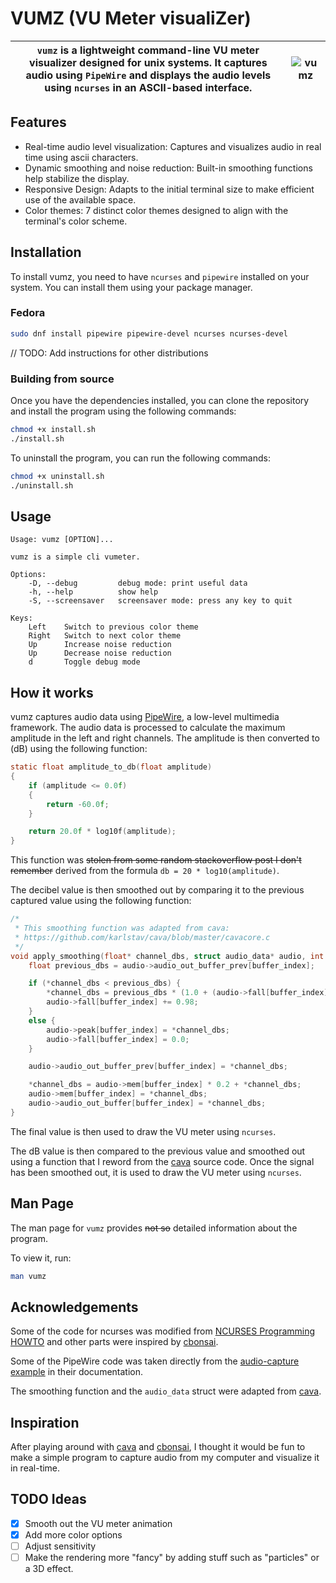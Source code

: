 # VUMZ (VU Meter visualiZer)

| <code>vumz</code> is a lightweight command-line VU meter visualizer designed for unix systems. It captures audio using <code>PipeWire</code> and displays the audio levels using <code>ncurses</code> in an ASCII-based interface. | ![vumz](doc/vumz.gif "vumz") |
|---|---|


## Features
- Real-time audio level visualization: Captures and visualizes audio in real time using ascii characters.
- Dynamic smoothing and noise reduction: Built-in smoothing functions help stabilize the display.
- Responsive Design: Adapts to the initial terminal size to make efficient use of the available space. 
- Color themes: 7 distinct color themes designed to align with the terminal's color scheme.

## Installation

To install vumz, you need to have `ncurses` and `pipewire` installed on your system. You can install them using your package manager.

### Fedora
```bash
sudo dnf install pipewire pipewire-devel ncurses ncurses-devel
```

// TODO: Add instructions for other distributions

### Building from source

Once you have the dependencies installed, you can clone the repository and install the program using the following commands:

```bash
chmod +x install.sh
./install.sh
```

To uninstall the program, you can run the following commands:

```bash
chmod +x uninstall.sh
./uninstall.sh
```

## Usage

```
Usage: vumz [OPTION]...

vumz is a simple cli vumeter.

Options:
    -D, --debug         debug mode: print useful data
    -h, --help          show help
    -S, --screensaver   screensaver mode: press any key to quit

Keys:
    Left    Switch to previous color theme
    Right   Switch to next color theme
    Up      Increase noise reduction
    Up      Decrease noise reduction
    d       Toggle debug mode
```
## How it works

vumz captures audio data using [PipeWire](https://pipewire.org/), a low-level multimedia framework. The audio data is processed to calculate the maximum amplitude in the left and right channels. The amplitude is then converted to (dB) using the following function:

```c
static float amplitude_to_db(float amplitude)
{
    if (amplitude <= 0.0f)
    {
        return -60.0f;
    }

    return 20.0f * log10f(amplitude);
}
```

This function was ~~stolen from some random stackoverflow post I don't remember~~ derived from the formula `db = 20 * log10(amplitude)`.


The decibel value is then smoothed out by comparing it to the previous captured value using the following function:

```c
/*
 * This smoothing function was adapted from cava:
 * https://github.com/karlstav/cava/blob/master/cavacore.c
 */
void apply_smoothing(float* channel_dbs, struct audio_data* audio, int buffer_index) {
    float previous_dbs = audio->audio_out_buffer_prev[buffer_index];

    if (*channel_dbs < previous_dbs) {
        *channel_dbs = previous_dbs * (1.0 + (audio->fall[buffer_index] * audio->fall[buffer_index] * 0.03));
        audio->fall[buffer_index] += 0.98;
    }
    else {
        audio->peak[buffer_index] = *channel_dbs;
        audio->fall[buffer_index] = 0.0;
    }

    audio->audio_out_buffer_prev[buffer_index] = *channel_dbs;

    *channel_dbs = audio->mem[buffer_index] * 0.2 + *channel_dbs;
    audio->mem[buffer_index] = *channel_dbs;
    audio->audio_out_buffer[buffer_index] = *channel_dbs;
}
```

The final value is then used to draw the VU meter using `ncurses`.

The dB value is then compared to the previous value and smoothed out using a function that I reword from the [cava](https://github.com/karlstav/cava) source code. Once the signal has been smoothed out, it is used to draw the VU meter using `ncurses`.


## Man Page

The man page for `vumz` provides ~~not so~~ detailed information about the program.

To view it, run:

```bash
man vumz
```

## Acknowledgements

Some of the code for ncurses was modified from [NCURSES Programming HOWTO](https://tldp.org/HOWTO/NCURSES-Programming-HOWTO/index.html) and other parts were inspired by [cbonsai](https://gitlab.com/jallbrit/cbonsai).

Some of the PipeWire code was taken directly from the [audio-capture example](https://docs.pipewire.org/audio-capture_8c-example.html#a9) in their documentation.

The smoothing function and the `audio_data` struct were adapted from [cava](https://github.com/karlstav/cava).

## Inspiration

After playing around with [cava](https://github.com/karlstav/cava) and [cbonsai](https://gitlab.com/jallbrit/cbonsai), I thought it would be fun to make a simple program to capture audio from my computer and visualize it in real-time.

## TODO Ideas

- [x] Smooth out the VU meter animation
- [x] Add more color options
- [ ] Adjust sensitivity
- [ ] Make the rendering more "fancy" by adding stuff such as "particles" or a 3D effect.
